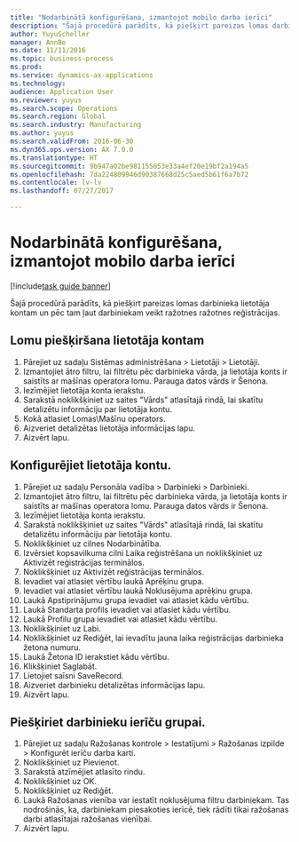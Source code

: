 ```yaml
--- 
title: "Nodarbinātā konfigurēšana, izmantojot mobilo darba ierīci"
description: "Šajā procedūrā parādīts, kā piešķirt pareizas lomas darbinieka lietotāja kontam un pēc tam ļaut darbiniekam veikt ražotnes ražotnes reģistrācijas."
author: YuyuScheller
manager: AnnBe
ms.date: 11/11/2016
ms.topic: business-process
ms.prod: 
ms.service: dynamics-ax-applications
ms.technology: 
audience: Application User
ms.reviewer: yuyus
ms.search.scope: Operations
ms.search.region: Global
ms.search.industry: Manufacturing
ms.author: yuyus
ms.search.validFrom: 2016-06-30
ms.dyn365.ops.version: AX 7.0.0
ms.translationtype: HT
ms.sourcegitcommit: 9b947a02be981155053e33a4ef20e19bf2a194a5
ms.openlocfilehash: 7da224809946d90387668d25c5aed5b61f6a7b72
ms.contentlocale: lv-lv
ms.lasthandoff: 07/27/2017

---
```

# <a name="configure-a-worker-using-the-mobile-job-device"></a>Nodarbinātā konfigurēšana, izmantojot mobilo darba ierīci

[!include[task guide banner](../../includes/task-guide-banner.md)]

Šajā procedūrā parādīts, kā piešķirt pareizas lomas darbinieka lietotāja kontam un pēc tam ļaut darbiniekam veikt ražotnes ražotnes reģistrācijas.


## <a name="assign-roles-to-user-account"></a>Lomu piešķiršana lietotāja kontam
1. Pārejiet uz sadaļu Sistēmas administrēšana > Lietotāji > Lietotāji.
2. Izmantojiet ātro filtru, lai filtrētu pēc darbinieka vārda, ja lietotāja konts ir saistīts ar mašīnas operatora lomu. Parauga datos vārds ir Šenona.
3. Iezīmējiet lietotāja konta ierakstu.
4. Sarakstā noklikšķiniet uz saites "Vārds" atlasītajā rindā, lai skatītu detalizētu informāciju par lietotāja kontu.
5. Kokā atlasiet Lomas\Mašīnu operators.
6. Aizveriet detalizētas lietotāja informācijas lapu.
7. Aizvērt lapu.

## <a name="configure-worker-account"></a>Konfigurējiet lietotāja kontu.
1. Pārejiet uz sadaļu Personāla vadība > Darbinieki > Darbinieki.
2. Izmantojiet ātro filtru, lai filtrētu pēc darbinieka vārda, ja lietotāja konts ir saistīts ar mašīnas operatora lomu. Parauga datos vārds ir Šenona.
3. Iezīmējiet lietotāja konta ierakstu.
4. Sarakstā noklikšķiniet uz saites "Vārds" atlasītajā rindā, lai skatītu detalizētu informāciju par lietotāja kontu.
5. Noklikšķiniet uz cilnes Nodarbinātība.
6. Izvērsiet kopsavilkuma cilni Laika reģistrēšana un noklikšķiniet uz Aktivizēt reģistrācijas terminālos.
7. Noklikšķiniet uz Aktivizēt reģistrācijas terminālos.
8. Ievadiet vai atlasiet vērtību laukā Aprēķinu grupa.
9. Ievadiet vai atlasiet vērtību laukā Noklusējuma aprēķinu grupa.
10. Laukā Apstiprinājumu grupa ievadiet vai atlasiet kādu vērtību.
11. Laukā Standarta profils ievadiet vai atlasiet kādu vērtību.
12. Laukā Profilu grupa ievadiet vai atlasiet kādu vērtību.
13. Noklikšķiniet uz Labi.
14. Noklikšķiniet uz Rediģēt, lai ievadītu jauna laika reģistrācijas darbinieka žetona numuru.
15. Laukā Žetona ID ierakstiet kādu vērtību.
16. Klikšķiniet Saglabāt.
17. Lietojiet saīsni SaveRecord.
18. Aizveriet darbinieku detalizētas informācijas lapu.
19. Aizvērt lapu.

## <a name="assign-worker-to-device-group"></a>Piešķiriet darbinieku ierīču grupai.
1. Pārejiet uz sadaļu Ražošanas kontrole > Iestatījumi > Ražošanas izpilde > Konfigurēt ierīču darba karti.
2. Noklikšķiniet uz Pievienot.
3. Sarakstā atzīmējiet atlasīto rindu.
4. Noklikšķiniet uz OK.
5. Noklikšķiniet uz Rediģēt.
6. Laukā Ražošanas vienība var iestatīt noklusējuma filtru darbiniekam. Tas nodrošinās, ka, darbiniekam piesakoties ierīcē, tiek rādīti tikai ražošanas darbi atlasītajai ražošanas vienībai.
7. Aizvērt lapu.


